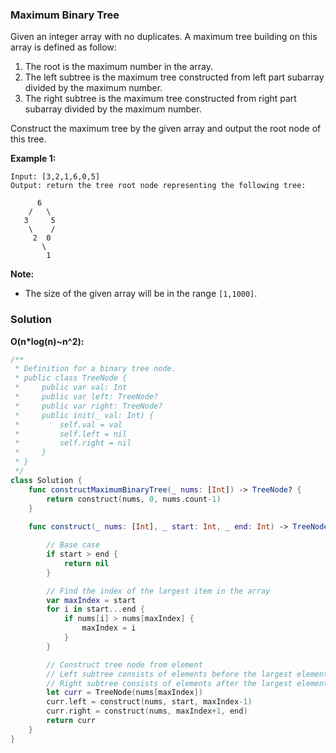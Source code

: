
### Maximum Binary Tree

Given an integer array with no duplicates. A maximum tree building on this array is defined as follow:

1. The root is the maximum number in the array.
2. The left subtree is the maximum tree constructed from left part subarray divided by the maximum number.
3. The right subtree is the maximum tree constructed from right part subarray divided by the maximum number.

Construct the maximum tree by the given array and output the root node of this tree.

__Example 1:__
```
Input: [3,2,1,6,0,5]
Output: return the tree root node representing the following tree:

      6
    /   \
   3     5
    \    / 
     2  0   
       \
        1
```

__Note:__
* The size of the given array will be in the range `[1,1000]`.

### Solution
__O(n*log(n)~n^2):__
```Swift
/**
 * Definition for a binary tree node.
 * public class TreeNode {
 *     public var val: Int
 *     public var left: TreeNode?
 *     public var right: TreeNode?
 *     public init(_ val: Int) {
 *         self.val = val
 *         self.left = nil
 *         self.right = nil
 *     }
 * }
 */
class Solution {
    func constructMaximumBinaryTree(_ nums: [Int]) -> TreeNode? {
        return construct(nums, 0, nums.count-1)
    }
    
    func construct(_ nums: [Int], _ start: Int, _ end: Int) -> TreeNode? {

        // Base case
        if start > end {
            return nil
        }

        // Find the index of the largest item in the array
        var maxIndex = start
        for i in start...end {
            if nums[i] > nums[maxIndex] {
                maxIndex = i
            }
        }

        // Construct tree node from element
        // Left subtree consists of elements before the largest element
        // Right subtree consists of elements after the largest element
        let curr = TreeNode(nums[maxIndex])
        curr.left = construct(nums, start, maxIndex-1)
        curr.right = construct(nums, maxIndex+1, end)
        return curr
    }
}
```